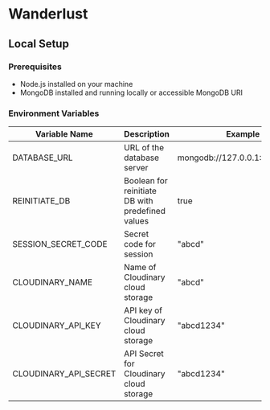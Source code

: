 # Wanderlust

## Local Setup

### Prerequisites
- Node.js installed on your machine
- MongoDB installed and running locally or accessible MongoDB URI

### Environment Variables
| Variable Name        | Description                                      | Example Value         |
|----------------------|--------------------------------------------------|-----------------------|
| DATABASE_URL         | URL of the database server                       |mongodb://127.0.0.1:27017/wanderlust |
| REINITIATE_DB        | Boolean for reinitiate DB with predefined values |true                   |
| SESSION_SECRET_CODE  | Secret code for session                          |"abcd"                 |
| CLOUDINARY_NAME      | Name of Cloudinary cloud storage                 |"abcd"                 |
| CLOUDINARY_API_KEY   | API key of Cloudinary cloud storage              |"abcd1234"             |
| CLOUDINARY_API_SECRET| API Secret for Cloudinary cloud storage          |"abcd1234"             |